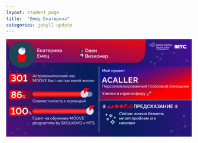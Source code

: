 ```yaml
---
layout: student_page
title:  "Емец Екатерина"
categories: jekyll update
---
```

<img class="img-fluid" src="/img/posts/Емец Екатерина.png" alt="moove-1">
